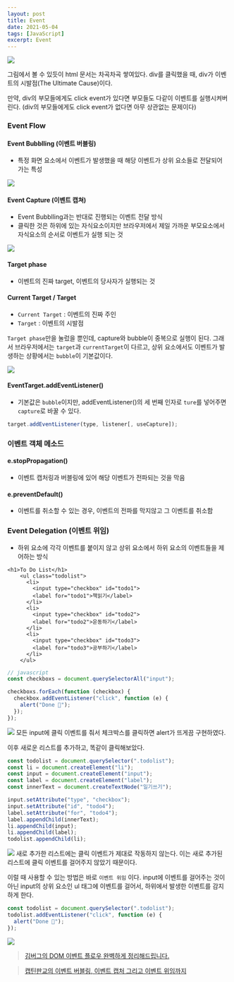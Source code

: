 ```yaml
---
layout: post
title: Event
date: 2021-05-04
tags: [JavaScript]
excerpt: Event
---
```


![](https://images.velog.io/images/hyehye/post/79ed7432-89b8-4fe5-bb78-a67d9389b4c5/%E1%84%89%E1%85%B3%E1%84%8F%E1%85%B3%E1%84%85%E1%85%B5%E1%86%AB%E1%84%89%E1%85%A3%E1%86%BA%202021-05-04%20%E1%84%8B%E1%85%A9%E1%84%92%E1%85%AE%207.31.38.png)

그림에서 볼 수 있듯이 html 문서는 차곡차곡 쌓여있다.
div를 클릭했을 때, div가 이벤트의 시발점(The Ultimate Cause)이다.

만약, div의 부모들에게도 click event가 있다면 부모들도 다같이 이벤트를 실행시켜버린다.
(div의 부모들에게도 click event가 없다면 아무 상관없는 문제이다)

### Event Flow

#### Event Bubblling (이벤트 버블링)

- 특정 화면 요소에서 이벤트가 발생했을 때 해당 이벤트가 상위 요소들로 전달되어 가는 특성

![](https://images.velog.io/images/hyehye/post/e9ec0f7f-2294-4dd1-ba74-6f0926b8079f/%E1%84%89%E1%85%B3%E1%84%8F%E1%85%B3%E1%84%85%E1%85%B5%E1%86%AB%E1%84%89%E1%85%A3%E1%86%BA%202021-05-04%20%E1%84%8B%E1%85%A9%E1%84%92%E1%85%AE%208.06.12.png)

#### Event Capture (이벤트 캡쳐)

- Event Bubblling과는 반대로 진행되는 이벤트 전달 방식
- 클릭한 것은 하위에 있는 자식요소이지만 브라우저에서 제일 가까운 부모요소에서 자식요소의 순서로 이벤트가 실행 되는 것

![](https://images.velog.io/images/hyehye/post/12db4350-f0ef-44d7-8ae0-5be4834994c6/%E1%84%89%E1%85%B3%E1%84%8F%E1%85%B3%E1%84%85%E1%85%B5%E1%86%AB%E1%84%89%E1%85%A3%E1%86%BA%202021-05-04%20%E1%84%8B%E1%85%A9%E1%84%92%E1%85%AE%208.15.47.png)

#### Target phase

- 이벤트의 진짜 target, 이벤트의 당사자가 실행되는 것

#### Current Target / Target

- `Current Target` : 이벤트의 진짜 주인
- `Target` : 이벤트의 시발점

`Target phase`만을 눌렀을 뿐인데, capture와 bubble이 중복으로 실행이 된다.
그래서 브라우저에서는 `target`과 `currentTarget`이 다르고, 상위 요소에서도 이벤트가 발생하는 상황에서는 `bubble`이 기본값이다.

![](https://images.velog.io/images/hyehye/post/37a23771-5ddd-49f8-a534-fdb1d9ee72b2/%E1%84%89%E1%85%B3%E1%84%8F%E1%85%B3%E1%84%85%E1%85%B5%E1%86%AB%E1%84%89%E1%85%A3%E1%86%BA%202021-05-04%20%E1%84%8B%E1%85%A9%E1%84%92%E1%85%AE%207.45.46.png)

#### EventTarget.addEventListener()

- 기본값은 `bubble`이지만, addEventListener()의 세 번째 인자로 `ture`를 넣어주면 `capture`로 바꿀 수 있다.

```js
target.addEventListener(type, listener[, useCapture]);
```

### 이벤트 객체 메소드

#### e.stopPropagation()

- 이벤트 캡처링과 버블링에 있어 해당 이벤트가 전파되는 것을 막음

#### e.preventDefault()

- 이벤트를 취소할 수 있는 경우, 이벤트의 전파를 막지않고 그 이벤트를 취소함

### Event Delegation (이벤트 위임)

- 하위 요소에 각각 이벤트를 붙이지 않고 상위 요소에서 하위 요소의 이벤트들을 제어하는 방식

```
<h1>To Do List</h1>
    <ul class="todolist">
      <li>
        <input type="checkbox" id="todo1">
        <label for="todo1">책읽기</label>
      </li>
      <li>
        <input type="checkbox" id="todo2">
        <label for="todo2">운동하기</label>
      </li>
      <li>
        <input type="checkbox" id="todo3">
        <label for="todo3">공부하기</label>
      </li>
    </ul>
```

```js
// javascript
const checkboxs = document.querySelectorAll("input");

checkboxs.forEach(function (checkbox) {
  checkbox.addEventListener("click", function (e) {
    alert("Done 🎉");
  });
});
```

![](https://images.velog.io/images/hyehye/post/23eb2974-7c4d-4147-8181-f4769407aef5/ezgif.com-gif-maker.gif)
모든 input에 클릭 이벤트를 줘서 체크박스를 클릭하면 alert가 뜨게끔 구현하였다.

이후 새로운 리스트를 추가하고, 똑같이 클릭해보았다.

```js
const todolist = document.querySelector(".todolist");
const li = document.createElement("li");
const input = document.createElement("input");
const label = document.createElement("label");
const innerText = document.createTextNode("일기쓰기");

input.setAttribute("type", "checkbox");
input.setAttribute("id", "todo4");
label.setAttribute("for", "todo4");
label.appendChild(innerText);
li.appendChild(input);
li.appendChild(label);
todolist.appendChild(li);
```

![](<https://images.velog.io/images/hyehye/post/3c7cae3e-df26-4314-aaaf-e495614e8f46/ezgif.com-gif-maker%20(1).gif>)
새로 추가한 리스트에는 클릭 이벤트가 제대로 작동하지 않는다.
이는 새로 추가된 리스트에 클릭 이벤트를 걸어주지 않았기 때문이다.

이럴 때 사용할 수 있는 방법은 바로 `이벤트 위임` 이다.
input에 이벤트를 걸어주는 것이 아닌 input의 상위 요소인 ul 태그에 이벤트를 걸어서, 하위에서 발생한 이벤트를 감지하게 한다.

```js
const todolist = document.querySelector(".todolist");
todolist.addEventListener("click", function (e) {
  alert("Done 🎉");
});
```

![](<https://images.velog.io/images/hyehye/post/b9029721-4861-4a50-ba6b-24973b028612/ezgif.com-gif-maker%20(2).gif>)

> [김버그의 DOM 이벤트 플로우 완벽하게 정리해드립니다.](https://youtu.be/7gKtNC3b_S8)

> [캡틴판교의 이벤트 버블링, 이벤트 캡처 그리고 이벤트 위임까지](https://joshua1988.github.io/web-development/javascript/event-propagation-delegation/#eventstoppropagation)
